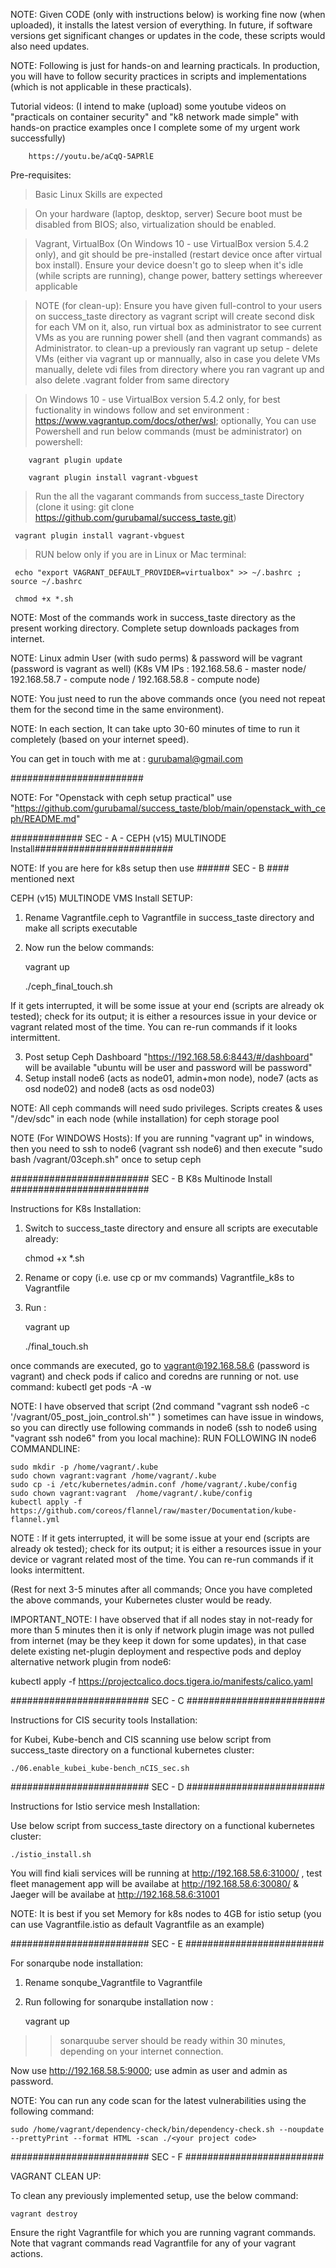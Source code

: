 NOTE:
Given CODE (only with instructions below) is working fine now (when uploaded), it installs the latest version of everything. In future, if software versions get significant changes or updates in the code, these scripts would also need updates. 

NOTE: Following is just for hands-on and learning practicals. In production, you will have to follow security practices in scripts and implementations (which is not applicable in these practicals).


Tutorial videos:  (I intend to make (upload) some youtube videos on "practicals on container security" and "k8 network made simple" with hands-on practice examples once I complete some of my urgent work successfully)
		
		https://youtu.be/aCqQ-5APRlE

Pre-requisites:

> Basic Linux Skills are expected

> On your hardware (laptop, desktop, server) Secure boot must be disabled from BIOS; also, virtualization should be enabled.

> Vagrant, VirtualBox (On Windows 10 - use VirtualBox version 5.4.2 only), and git should be pre-installed (restart device once after virtual box install).
> Ensure your device doesn't go to sleep when it's idle (while scripts are running), change power, battery settings whereever applicable

> NOTE (for clean-up): Ensure you have given full-control to your users on success_taste directory as vagrant script will create second disk for each VM on it, also, run virtual box as administrator to see current VMs as you are running power shell (and then vagrant commands) as Administrator. to clean-up a previously ran vagrant up setup - delete VMs (either via vagrant up or mannually, also in case you delete VMs manually, delete vdi files from directory where you ran vagrant up and also delete .vagrant folder from same directory

> On Windows 10 - use VirtualBox version 5.4.2 only, for best fuctionality in windows follow and set environment : https://www.vagrantup.com/docs/other/wsl; optionally, You can use Powershell and run below commands (must be administrator) on powershell:
		
		vagrant plugin update
		
		vagrant plugin install vagrant-vbguest 

> Run the all the vagarant commands from success_taste Directory (clone it using: git clone https://github.com/gurubamal/success_taste.git)

     vagrant plugin install vagrant-vbguest
 
> RUN below only if you are in Linux or Mac terminal:

     echo "export VAGRANT_DEFAULT_PROVIDER=virtualbox" >> ~/.bashrc ; source ~/.bashrc

     chmod +x *.sh

NOTE: Most of the commands work in success_taste directory as the present working directory. Complete setup downloads packages from internet. 

NOTE: Linux admin User (with sudo perms) & password will be vagrant (password is vagrant as well) (K8s VM IPs : 192.168.58.6 - master node/ 192.168.58.7 - compute node / 192.168.58.8 - compute node)

NOTE: You just need to run the above commands once (you need not repeat them for the second time in the same environment). 

NOTE: In each section, It can take upto 30-60 minutes of time to run it completely (based on your internet speed).

You can get in touch with me at : gurubamal@gmail.com

########################

NOTE: For "Openstack with ceph setup practical" use "https://github.com/gurubamal/success_taste/blob/main/openstack_with_ceph/README.md"

############# SEC - A - CEPH (v15) MULTINODE Install#########################

NOTE: If you are here for k8s setup then use ###### SEC - B ####  mentioned next 

CEPH (v15) MULTINODE VMS Install SETUP:

1) Rename Vagrantfile.ceph to Vagrantfile in success_taste directory and make all scripts executable
     	
2) Now run the below commands:

	vagrant up 
	
	./ceph_final_touch.sh

If it gets interrupted, it will be some issue at your end (scripts are already ok tested); check for its output; it is either a resources issue in your device or vagrant related most of the time. You can re-run commands if it looks intermittent. 

3)  Post setup Ceph Dashboard "https://192.168.58.6:8443/#/dashboard" will be available 
	"ubuntu will be user and password will be password"
5)  Setup install node6 (acts as node01, admin+mon node), node7 (acts as osd node02) and node8 (acts as osd node03)  

NOTE: All ceph commands will need sudo privileges. Scripts creates & uses "/dev/sdc" in each node (while installation) for ceph storage pool 

NOTE (For WINDOWS Hosts):
If you are running "vagrant up" in windows, then you need to ssh to node6 (vagrant ssh node6) and then execute "sudo bash /vagrant/03ceph.sh" once to setup ceph


######################### SEC - B K8s Multinode Install #########################

Instructions for K8s Installation:

1) Switch to success_taste directory and ensure all scripts are executable already:
	
	chmod +x *.sh


2) Rename or copy (i.e. use cp or mv commands) Vagrantfile_k8s to Vagrantfile 


3)  Run :
	
	vagrant up 
	
	./final_touch.sh 

once commands are executed, go to vagrant@192.168.58.6 (password is vagrant) and check pods if calico and coredns are running or not. use command: 
	kubectl get pods -A -w
			

NOTE: I have observed that script (2nd command "vagrant ssh node6  -c '/vagrant/05_post_join_control.sh'" ) sometimes can have issue in windows, so you can directly use following commands in node6 (ssh to node6 using "vagrant ssh node6" from you local machine):
RUN FOLLOWING IN node6 COMMANDLINE:

	sudo mkdir -p /home/vagrant/.kube
	sudo chown vagrant:vagrant /home/vagrant/.kube
	sudo cp -i /etc/kubernetes/admin.conf /home/vagrant/.kube/config
	sudo chown vagrant:vagrant  /home/vagrant/.kube/config
	kubectl apply -f https://github.com/coreos/flannel/raw/master/Documentation/kube-flannel.yml

NOTE : If it gets interrupted, it will be some issue at your end (scripts are already ok tested); check for its output; it is either a resources issue in your device or vagrant related most of the time. You can re-run commands if it looks intermittent. 

 (Rest for next 3-5 minutes after all commands; Once you have completed the above commands, your Kubernetes cluster would be ready.
 
 IMPORTANT_NOTE: I have observed that if all nodes stay in not-ready for more than 5 minutes then it is only if network plugin image was not pulled from internet (may be they keep it down for some updates), in that case delete existing net-plugin deployment and respective pods and deploy alternative network plugin from node6:
 
kubectl apply -f https://projectcalico.docs.tigera.io/manifests/calico.yaml



######################### SEC - C #########################

Instructions for CIS security tools Installation:

for Kubei, Kube-bench and CIS scanning  use below script from success_taste directory on a functional kubernetes cluster:

	./06.enable_kubei_kube-bench_nCIS_sec.sh

######################### SEC - D #########################

Instructions for  Istio service mesh Installation:

Use below script from success_taste directory on a functional kubernetes cluster:

	./istio_install.sh

You will find kiali services will be running at http://192.168.58.6:31000/ ,  test fleet management app will be availabe at http://192.168.58.6:30080/ & Jaeger will be availabe at http://192.168.58.6:31001

NOTE: It is best if you set Memory for k8s nodes to 4GB for istio setup (you can use Vagrantfile.istio as default Vagrantfile as an example)

######################### SEC - E #########################

For sonarqube node installation:

1) Rename sonqube_Vagrantfile to Vagrantfile

2) Run following for sonarqube installation now :
	
	vagrant up

>>sonarquube server should be ready within 30 minutes, depending on your internet connection.

Now use http://192.168.58.5:9000; use admin as user and admin as password.

NOTE: You can run any code scan for the latest vulnerabilities using the following command:
	
	sudo /home/vagrant/dependency-check/bin/dependency-check.sh --noupdate --prettyPrint --format HTML -scan ./<your project code>


######################### SEC - F #########################

VAGRANT CLEAN UP:

To clean any previously implemented setup, use the below command:

	vagrant destroy

Ensure the right Vagrantfile for which you are running vagrant commands. Note that vagrant commands read  Vagrantfile for any of your vagrant actions.



